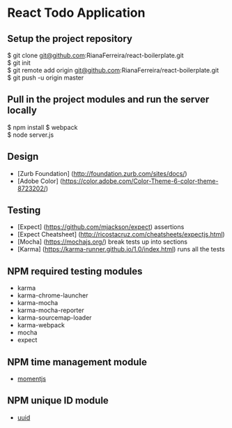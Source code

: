 # React Todo Application

## Setup the project repository
$ git clone git@github.com:RianaFerreira/react-boilerplate.git  
$ git init  
$ git remote add origin git@github.com:RianaFerreira/react-boilerplate.git  
$ git push -u origin master  

## Pull in the project modules and run the server locally
$ npm install
$ webpack  
$ node server.js  

## Design
* [Zurb Foundation] (http://foundation.zurb.com/sites/docs/)
* [Adobe Color] (https://color.adobe.com/Color-Theme-6-color-theme-8723202/) 

## Testing
* [Expect] (https://github.com/mjackson/expect) assertions
* [Expect Cheatsheet] (http://ricostacruz.com/cheatsheets/expectjs.html)
* [Mocha] (https://mochajs.org/) break tests up into sections
* [Karma] (https://karma-runner.github.io/1.0/index.html) runs all the tests

## NPM required testing modules
* karma
* karma-chrome-launcher
* karma-mocha
* karma-mocha-reporter
* karma-sourcemap-loader
* karma-webpack
* mocha
* expect

## NPM time management module
* [momentjs](http://momentjs.com/)

## NPM unique ID module
* [uuid](https://www.npmjs.com/package/uuid)